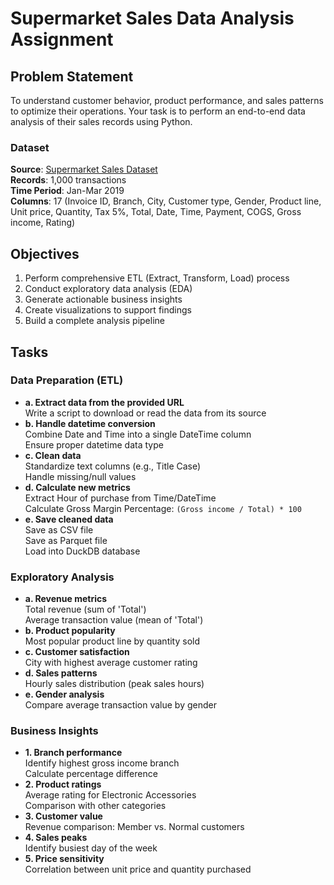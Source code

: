 # Supermarket Sales Data Analysis Assignment

## Problem Statement
 To understand customer behavior, product performance, and sales patterns to optimize their operations. Your task is to perform an end-to-end data analysis of their sales records using Python.

### Dataset
**Source**: [Supermarket Sales Dataset](https://raw.githubusercontent.com/sushantag9/Supermarket-Sales-Data-Analysis/master/supermarket_sales%20-%20Sheet1.csv)  
**Records**: 1,000 transactions  
**Time Period**: Jan-Mar 2019  
**Columns**: 17 (Invoice ID, Branch, City, Customer type, Gender, Product line, Unit price, Quantity, Tax 5%, Total, Date, Time, Payment, COGS, Gross income, Rating)

## Objectives
1. Perform comprehensive ETL (Extract, Transform, Load) process
2. Conduct exploratory data analysis (EDA)
3. Generate actionable business insights
4. Create visualizations to support findings
5. Build a complete analysis pipeline

## Tasks

### Data Preparation (ETL)
- **a. Extract data from the provided URL**  
  Write a script to download or read the data from its source
-  **b. Handle datetime conversion**  
  Combine Date and Time into a single DateTime column  
  Ensure proper datetime data type
-  **c. Clean data**  
  Standardize text columns (e.g., Title Case)  
  Handle missing/null values
-  **d. Calculate new metrics**  
  Extract Hour of purchase from Time/DateTime  
  Calculate Gross Margin Percentage: `(Gross income / Total) * 100`
-  **e. Save cleaned data**  
  Save as CSV file  
  Save as Parquet file  
  Load into DuckDB database

### Exploratory Analysis
- **a. Revenue metrics**  
  Total revenue (sum of 'Total')  
  Average transaction value (mean of 'Total')
-  **b. Product popularity**  
  Most popular product line by quantity sold
-  **c. Customer satisfaction**  
  City with highest average customer rating
-  **d. Sales patterns**  
  Hourly sales distribution (peak sales hours)
-  **e. Gender analysis**  
  Compare average transaction value by gender

### Business Insights
- **1. Branch performance**  
  Identify highest gross income branch  
  Calculate percentage difference
- **2. Product ratings**  
  Average rating for Electronic Accessories  
  Comparison with other categories
-  **3. Customer value**  
  Revenue comparison: Member vs. Normal customers
-  **4. Sales peaks**  
  Identify busiest day of the week
- **5. Price sensitivity**  
  Correlation between unit price and quantity purchased




